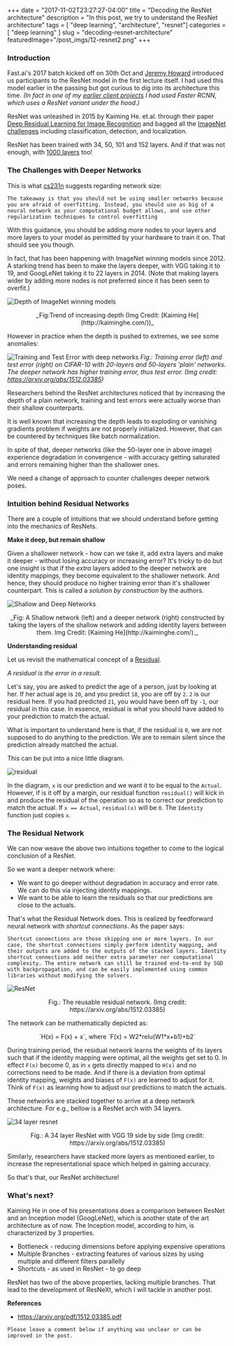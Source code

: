 +++
date        = "2017-11-02T23:27:27-04:00"
title       = "Decoding the ResNet architecture"
description = "In this post, we try to understand the ResNet architecture"
tags        = [ "deep learning", "architecture", "resnet"]
categories  = [ "deep learning" ]
slug        = "decoding-resnet-architecture"
featuredImage="/post_imgs/12-resnet2.png"
+++

### Introduction

Fast.ai's 2017 batch kicked off on 30th Oct and [Jeremy Howard](https://twitter.com/jeremyphoward) introduced us participants to the ResNet model in the first lecture itself. I had used this model earlier in the passing but got curious to dig into its architecture this time. _(In fact in one of my [earlier client projects](https://www.suasnews.com/2017/10/flytbase-releases-ai-platform-drones/) I had used Faster RCNN, which uses a ResNet variant under the hood.)_

ResNet was unleashed in 2015 by Kaiming He. et.al. through their paper [Deep Residual Learning for Image Recognition](https://arxiv.org/abs/1512.03385) and bagged all the [ImageNet challenges](http://www.image-net.org/) including classification, detection, and localization.

ResNet has been trained with 34, 50, 101 and 152 layers. And if that was not enough, with [1000 layers](https://github.com/KaimingHe/resnet-1k-layers) too!

### The Challenges with Deeper Networks

This is what [cs231n](http://cs231n.github.io/neural-networks-1/#arch) suggests regarding network size:

`The takeaway is that you should not be using smaller networks because you are afraid of overfitting. Instead, you should use as big of a neural network as your computational budget allows, and use other regularization techniques to control overfitting`

With this guidance, you should be adding more nodes to your layers and more layers to your model as permitted by your hardware to train it on. That should see you though.

In fact, that has been happening with ImageNet winning models since 2012. A starking trend has been to make the layers deeper, with VGG taking it to 19, and GoogLeNet taking it to 22 layers in 2014. (Note that making layers wider by adding more nodes is not preferred since it has been seen to overfit.)

![Depth of ImageNet winning models](/post_imgs/12-revolution-of-depth.png)
<center>_Fig:Trend of increasing depth (Img Credit: [Kaiming He](http://kaiminghe.com/))_</center>


However in practice when the depth is pushed to extremes, we see some anomalies:

![Training and Test Error with deep networks](/post_imgs/12-deepnet-errors.png)
_Fig.: Training error (left) and test error (right) on CIFAR-10 with 20-layers and 50-layers 'plain' networks. The deeper network has higher training error, thus test error. (Img credit: https://arxiv.org/abs/1512.03385)_

Researchers behind the ResNet architectures noticed that by increasing the depth of a plain network, training and test errors were actually worse than their shallow counterparts. 

It is well known that increasing the depth leads to exploding or vanishing gradients problem if weights are not properly initialized. However, that can be countered by techniques like batch normalization.

In spite of that, deeper networks (like the 50-layer one in above image) experience degradation in convergence - with accuracy getting saturated and errors remaining higher than the shallower ones.

We need a change of approach to counter challenges deeper network poses.

### Intuition behind Residual Networks

There are a couple of intuitions that we should understand before getting into the mechanics of ResNets.

**Make it deep, but remain shallow**

Given a shallower network - how can we take it, add extra layers and make it deeper - without losing accuracy or increasing error? It's tricky to do but one insight is that if the _extra_ layers added to the deeper network are identity mappings, they become equivalent to the shallower network. And hence, they should produce no higher training error than it's shallower counterpart. This is called a _solution by construction_ by the authors.

![Shallow and Deep Networks](/post_imgs/12-shallow-deep.png)
<center>_Fig: A Shallow network (left) and a deeper network (right) constructed by taking the layers of the shallow network and adding identity layers between them. Img Credit: [Kaiming He](http://kaiminghe.com/)._</center>


**Understanding residual**

Let us revisit the mathematical concept of a [Residual](https://en.wikipedia.org/wiki/Residual_(numerical_analysis)).

_A residual is the error in a result._ 

Let's say, you are asked to predict the age of a person, just by looking at her. If her actual age is `20`, and you predict `18`, you are off by `2`. `2` is our residual here. If you had predicted `21`, you would have been off by `-1`, our residual in this case. In essence, residual is what you should have added to your prediction to match the actual.

What is important to understand here is that, if the residual is `0`, we are not supposed to do anything to the prediction. We are to remain silent since the prediction already matched the actual.

This can be put into a nice little diagram.

![residual](/post_imgs/12-residual3.png)

In the diagram, `x` is our prediction and we want it to be equal to the `Actual`. However, if is it off by a margin, our residual function `residual()` will kick in and produce the residual of the operation so as to correct our prediction to match the actual. If `x == Actual`, `residual(x)` will be `0`. The `Identity` function just copies `x`.


### The Residual Network

We can now weave the above two intuitions together to come to the logical conclusion of a ResNet. 

So we want a deeper network where:

* We want to go deeper without degradation in accuracy and error rate. We can do this via injecting identity mappings.
* We want to be able to learn the residuals so that our predictions are close to the actuals.

That's what the Residual Network does. This is realized by feedforward neural network with _shortcut connections_. As the paper says:

`Shortcut connections are those skipping one or more layers. In our case, the shortcut connections simply perform identity mapping, and their outputs are added to the outputs of the stacked layers. Identity shortcut connections add neither extra parameter nor computational complexity. The entire network can still be trained end-to-end by SGD with backpropagation, and can be easily implemented using common libraries without modifying the solvers.`

![ResNet](/post_imgs/12-residual-net.png)
<center>Fig.: The reusable residual network. (Img credit: https://arxiv.org/abs/1512.03385)</center>

The network can be mathematically depicted as:

<center>`H(x) = F(x) + x`, where `F(x) = W2*relu(W1*x+b1)+b2`</center>

During training period, the residual network learns the weights of its layers such that if the identity mapping were optimal, all the weights get set to 0. In effect `F(x)` become 0, as in `x` gets directly mapped to `H(x)` and no corrections need to be made. And if there is a deviation from optimal identity mapping, weights and biases of `F(x)` are learned to adjust for it. Think of `F(x)` as learning how to adjust our predictions to match the actuals.

These networks are stacked together to arrive at a deep network architecture. For e.g., bellow is a ResNet arch with 34 layers.

![34 layer resnet](/post_imgs/12-resnet-vgg.png)
<center>Fig.: A 34 layer ResNet with VGG 19 side by side (Img credit: https://arxiv.org/abs/1512.03385)</center>

Similarly, researchers have stacked more layers as mentioned earlier, to increase the representational space which helped in gaining accuracy.

So that's that, our ResNet architecture!

### What's next?

Kaiming He in one of his presentations does a comparison between ResNet and an Inception model (GoogLeNet), which is another state of the art architecture as of now. The Inception model, according to him, is characterized by 3 properties.

* Bottleneck - reducing dimensions before applying expensive operations
* Multiple Branches - extracting features of various sizes by using multiple and different filters parallelly
* Shortcuts - as used in ResNet - to go deep

ResNet has two of the above properties, lacking multiple branches. That lead to the development of ResNeXt, which I will tackle in another post.


**References**

* https://arxiv.org/pdf/1512.03385.pdf


`Please leave a comment below if anything was unclear or can be improved in the post.`
